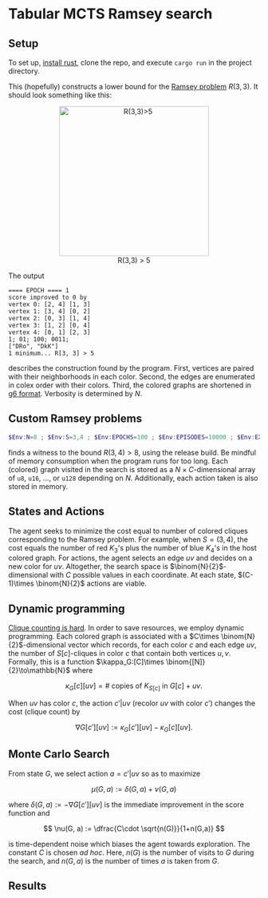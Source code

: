 # Tabular MCTS Ramsey search

## Setup

To set up, [install rust](https://www.rust-lang.org/tools/install), clone the repo, and execute `cargo run` in the project directory.

This (hopefully) constructs a lower bound for the [Ramsey problem](https://en.wikipedia.org/wiki/Ramsey's_theorem) $R(3,3)$.
It should look something like this:

<center><img src="https://upload.wikimedia.org/wikipedia/commons/thumb/9/98/RamseyTheory_K5_no_mono_K3.svg/1280px-RamseyTheory_K5_no_mono_K3.svg.png" alt="R(3,3)>5" width="300"/></center>
<center>R(3,3) > 5</center>

The output
```
==== EPOCH ==== 1
score improved to 0 by
vertex 0: [2, 4] [1, 3]
vertex 1: [3, 4] [0, 2]
vertex 2: [0, 3] [1, 4]
vertex 3: [1, 2] [0, 4]
vertex 4: [0, 1] [2, 3]
1; 01; 100; 0011;
["DRo", "DkK"]
1 minimum... R[3, 3] > 5
```
describes the construction found by the program.
First, vertices are paired with their neighborhoods in each color.
Second, the edges are enumerated in colex order with their colors.
Third, the colored graphs are shortened in [g6 format](http://users.cecs.anu.edu.au/~bdm/data/formats.txt).
Verbosity is determined by $N$.

## Custom Ramsey problems

```powershell
$Env:N=8 ; $Env:S=3,4 ; $Env:EPOCHS=100 ; $Env:EPISODES=10000 ; $Env:EXPLORE=0.3 ; cargo run --release
```

finds a witness to the bound $R(3,4) > 8$, using the release build.
Be mindful of memory consumption when the program runs for too long.
Each (colored) graph visited in the search is stored as a $N\times C$-dimensional array of `u8`, `u16`, ..., or `u128` depending on $N$.
Additionally, each action taken is also stored in memory.

## States and Actions

The agent seeks to minimize the cost equal to number of colored cliques corresponding to the Ramsey problem.
For example, when $S = (3, 4)$, the cost equals the number of red $K_3$'s plus the number of blue $K_4$'s in the host colored graph.
For actions, the agent selects an edge $uv$ and decides on a new color for $uv$.
Altogether, the search space is $\binom{N}{2}$-dimensional with $C$ possible values in each coordinate.
At each state, $(C-1)\times \binom{N}{2}$ actions are viable.

## Dynamic programming

[Clique counting is hard](https://en.wikipedia.org/wiki/Clique_problem).
In order to save resources, we employ dynamic programming.
Each colored graph is associated with a $C\times \binom{N}{2}$-dimensional vector which records, for each color $c$ and each edge $uv$, the number of $S[c]$-cliques in color $c$ that contain both vertices $u,v$.
Formally, this is a function $\kappa_G:[C]\times \binom{[N]}{2}\to\mathbb{N}$ where 

$$
\kappa_G[c][uv] = \#
\text{ copies of }K_{S[c]}\text{ in } G[c]+uv.
$$

When $uv$ has color $c$, the action $c'\vert uv$ (recolor $uv$ with color $c'$) changes the cost (clique count) by

$$
\nabla G[c'][uv] := \kappa_G[c'][uv] - \kappa_G[c][uv].
$$

## Monte Carlo Search

From state $G$, we select action $a = c'\vert uv$ so as to maximize

$$
\mu(G, a) := \delta(G, a) + \nu(G, a)
$$

where $\delta(G, a) :=  - \nabla G[c'][uv]$ is the immediate improvement in the score function and

$$
\nu(G, a) := \dfrac{C\cdot \sqrt{n(G)}}{1+n(G,a)}
$$

is time-dependent noise which biases the agent towards exploration.
The constant $C$ is chosen *ad hoc*.
Here, $n(G)$ is the number of visits to $G$ during the search, and $n(G, a)$ is the number of times $a$ is taken from $G$.

## Results
